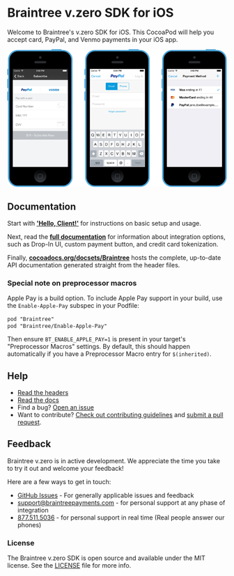 # Braintree v.zero SDK for iOS

Welcome to Braintree's v.zero SDK for iOS. This CocoaPod will help you accept card, PayPal, and Venmo payments in your iOS app.

![Screenshot of v.zero](screenshot.png)

## Documentation

Start with [**'Hello, Client!'**](https://developers.braintreepayments.com/ios/start/hello-client) for instructions on basic setup and usage.

Next, read the [**full documentation**](https://developers.braintreepayments.com/ios/sdk/client) for information about integration options, such as Drop-In UI, custom payment button, and credit card tokenization.

Finally, [**cocoadocs.org/docsets/Braintree**](http://cocoadocs.org/docsets/Braintree) hosts the complete, up-to-date API documentation generated straight from the header files.

### Special note on preprocessor macros

Apple Pay is a build option. To include Apple Pay support in your build, use the `Enable-Apple-Pay` subspec in your Podfile:

```
pod "Braintree"
pod "Braintree/Enable-Apple-Pay"
```

Then ensure `BT_ENABLE_APPLE_PAY=1` is present in your target's "Preprocessor Macros" settings.
By default, this should happen automatically if you have a Preprocessor Macro entry for `$(inherited)`.

## Help

* [Read the headers](Braintree/Braintree.h)
* [Read the docs](https://developers.braintreepayments.com/ios/sdk/client)
* Find a bug? [Open an issue](https://github.com/braintree/braintree_ios/issues)
* Want to contribute? [Check out contributing guidelines](CONTRIBUTING.md) and [submit a pull request](https://help.github.com/articles/creating-a-pull-request).

## Feedback

Braintree v.zero is in active development. We appreciate the time you take to try it out and welcome your feedback!

Here are a few ways to get in touch:

* [GitHub Issues](https://github.com/braintree/braintree_ios/issues) - For generally applicable issues and feedback
* support@braintreepayments.com - for personal support at any phase of integration
* [877.511.5036](tel:+18775115036) - for personal support in real time (Real people answer our phones)

### License

The Braintree v.zero SDK is open source and available under the MIT license. See the [LICENSE](LICENSE) file for more info.
